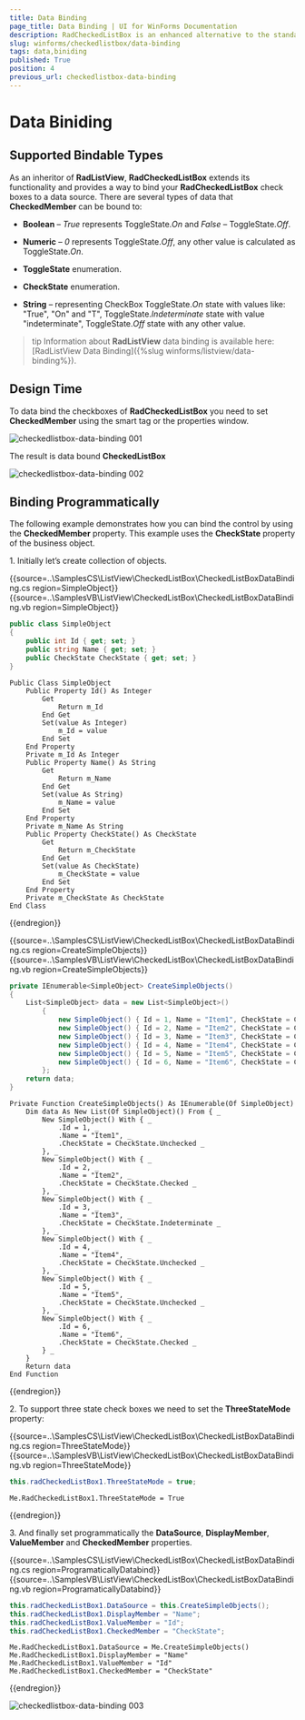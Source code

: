 ```yaml
---
title: Data Binding
page_title: Data Binding | UI for WinForms Documentation
description: RadCheckedListBox is an enhanced alternative to the standard Windows Forms checked list box control. 
slug: winforms/checkedlistbox/data-binding
tags: data,biniding
published: True
position: 4
previous_url: checkedlistbox-data-binding
---
```


# Data Biniding

## Supported Bindable Types

As an inheritor of __RadListView__, __RadCheckedListBox__ extends its functionality and provides a way to bind your __RadCheckedListBox__ check boxes to a data source. There are several types of data that __CheckedMember__ can be bound to:

* __Boolean__ – *True* represents ToggleState.*On* and *False* – ToggleState.*Off*.
            

* __Numeric__ – *0* represents ToggleState.*Off*, any other value is calculated as ToggleState.*On*.
            

* __ToggleState__ enumeration.
            

* __CheckState__ enumeration.
            

* __String__ – representing CheckBox ToggleState.*On* state with values like: "True", "On" and "T", ToggleState.*Indeterminate* state with value "indeterminate", ToggleState.*Off* state with any other value.
            

>tip Information about __RadListView__ data binding is available here: [RadListView Data Binding]({%slug winforms/listview/data-binding%}).
>


## Design Time

To data bind the checkboxes of __RadCheckedListBox__ you need to set __CheckedMember__ using the smart tag or the properties window. 

![checkedlistbox-data-binding 001](images/checkedlistbox-data-binding001.png)

The result is data bound __CheckedListBox__

![checkedlistbox-data-binding 002](images/checkedlistbox-data-binding002.png)

## Binding Programmatically

The following example demonstrates how you can bind the control by using the __CheckedMember__ property. This example uses the __CheckState__ property of the business object.
          

1\. Initially let’s create collection of objects.

{{source=..\SamplesCS\ListView\CheckedListBox\CheckedListBoxDataBinding.cs region=SimpleObject}} 
{{source=..\SamplesVB\ListView\CheckedListBox\CheckedListBoxDataBinding.vb region=SimpleObject}} 

````C#
public class SimpleObject
{
    public int Id { get; set; }
    public string Name { get; set; }
    public CheckState CheckState { get; set; }
}

````
````VB.NET
Public Class SimpleObject
    Public Property Id() As Integer
        Get
            Return m_Id
        End Get
        Set(value As Integer)
            m_Id = value
        End Set
    End Property
    Private m_Id As Integer
    Public Property Name() As String
        Get
            Return m_Name
        End Get
        Set(value As String)
            m_Name = value
        End Set
    End Property
    Private m_Name As String
    Public Property CheckState() As CheckState
        Get
            Return m_CheckState
        End Get
        Set(value As CheckState)
            m_CheckState = value
        End Set
    End Property
    Private m_CheckState As CheckState
End Class

````

{{endregion}} 
 
{{source=..\SamplesCS\ListView\CheckedListBox\CheckedListBoxDataBinding.cs region=CreateSimpleObjects}} 
{{source=..\SamplesVB\ListView\CheckedListBox\CheckedListBoxDataBinding.vb region=CreateSimpleObjects}} 

````C#
private IEnumerable<SimpleObject> CreateSimpleObjects()
{
    List<SimpleObject> data = new List<SimpleObject>()
        {
            new SimpleObject() { Id = 1, Name = "Item1", CheckState = CheckState.Unchecked },
            new SimpleObject() { Id = 2, Name = "Item2", CheckState = CheckState.Checked },
            new SimpleObject() { Id = 3, Name = "Item3", CheckState = CheckState.Indeterminate },
            new SimpleObject() { Id = 4, Name = "Item4", CheckState = CheckState.Unchecked },
            new SimpleObject() { Id = 5, Name = "Item5", CheckState = CheckState.Unchecked },
            new SimpleObject() { Id = 6, Name = "Item6", CheckState = CheckState.Checked }
        };
    return data;
}

````
````VB.NET
Private Function CreateSimpleObjects() As IEnumerable(Of SimpleObject)
    Dim data As New List(Of SimpleObject)() From { _
        New SimpleObject() With { _
            .Id = 1, _
            .Name = "Item1", _
            .CheckState = CheckState.Unchecked _
        }, _
        New SimpleObject() With { _
            .Id = 2, _
            .Name = "Item2", _
            .CheckState = CheckState.Checked _
        }, _
        New SimpleObject() With { _
            .Id = 3, _
            .Name = "Item3", _
            .CheckState = CheckState.Indeterminate _
        }, _
        New SimpleObject() With { _
            .Id = 4, _
            .Name = "Item4", _
            .CheckState = CheckState.Unchecked _
        }, _
        New SimpleObject() With { _
            .Id = 5, _
            .Name = "Item5", _
            .CheckState = CheckState.Unchecked _
        }, _
        New SimpleObject() With { _
            .Id = 6, _
            .Name = "Item6", _
            .CheckState = CheckState.Checked _
        } _
    }
    Return data
End Function

````

{{endregion}} 

2\. To support three state check boxes we need to set the __ThreeStateMode__ property:
            

{{source=..\SamplesCS\ListView\CheckedListBox\CheckedListBoxDataBinding.cs region=ThreeStateMode}} 
{{source=..\SamplesVB\ListView\CheckedListBox\CheckedListBoxDataBinding.vb region=ThreeStateMode}} 

````C#
this.radCheckedListBox1.ThreeStateMode = true;

````
````VB.NET
Me.RadCheckedListBox1.ThreeStateMode = True

````

{{endregion}} 
 
3\. And finally set programmatically the <b>DataSource</b>, <b>DisplayMember</b>, <b>ValueMember</b> and __CheckedMember__ properties. 

{{source=..\SamplesCS\ListView\CheckedListBox\CheckedListBoxDataBinding.cs region=ProgramaticallyDatabind}} 
{{source=..\SamplesVB\ListView\CheckedListBox\CheckedListBoxDataBinding.vb region=ProgramaticallyDatabind}} 

````C#
this.radCheckedListBox1.DataSource = this.CreateSimpleObjects();
this.radCheckedListBox1.DisplayMember = "Name";
this.radCheckedListBox1.ValueMember = "Id";
this.radCheckedListBox1.CheckedMember = "CheckState";

````
````VB.NET
Me.RadCheckedListBox1.DataSource = Me.CreateSimpleObjects()
Me.RadCheckedListBox1.DisplayMember = "Name"
Me.RadCheckedListBox1.ValueMember = "Id"
Me.RadCheckedListBox1.CheckedMember = "CheckState"

````

{{endregion}} 


![checkedlistbox-data-binding 003](images/checkedlistbox-data-binding003.png)
